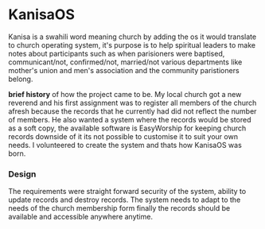 # KanisaOS
Kanisa is a swahili word meaning church by adding the os it would translate to church operating system, it's purpose is to help spiritual leaders to make notes about participants such as when
parisioners were baptised, communicant/not, confirmed/not, married/not various departments like mother's union and men's association and the community paristioners belong.

**brief history** of how the project came to be. My local church got a new reverend and his first assignment was to register all members of the church afresh because the records that he currently 
had did not reflect the number of members. He also wanted a system where the records would be stored as a soft copy, the available software is EasyWorship for keeping church records downside of 
it its not possible to customise it to suit your own needs. I volunteered to create the system and thats how KanisaOS was born.

### Design
The requirements were straight forward security of the system, ability to update records and destroy records. The system needs to adapt to the needs of the church membership form finally 
the records should be available and accessible anywhere anytime.
